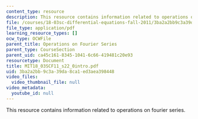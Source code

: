 ```yaml
---
content_type: resource
description: This resource contains information related to operations on fourier series.
file: /courses/18-03sc-differential-equations-fall-2011/3ba2a2bb9c3a39da8ca1ed3aea398448_MIT18_03SCF11_s22_0intro.pdf
file_type: application/pdf
learning_resource_types: []
ocw_type: OCWFile
parent_title: Operations on Fourier Series
parent_type: CourseSection
parent_uid: ca45c161-8345-1041-6c66-419481c20e93
resourcetype: Document
title: MIT18_03SCF11_s22_0intro.pdf
uid: 3ba2a2bb-9c3a-39da-8ca1-ed3aea398448
video_files:
  video_thumbnail_file: null
video_metadata:
  youtube_id: null
---
```

This resource contains information related to operations on fourier series.

